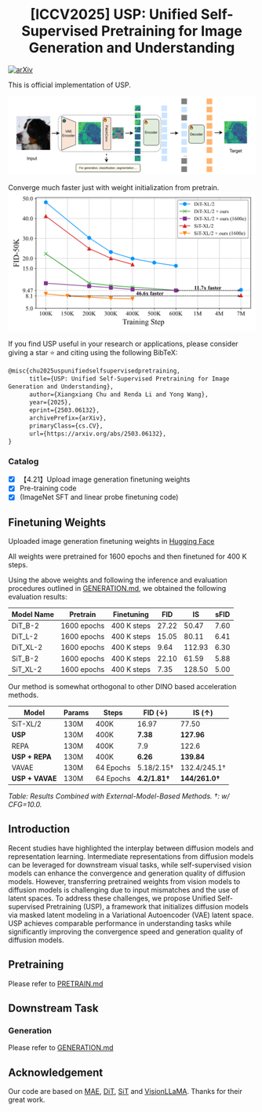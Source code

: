 <h1 align="center">
[ICCV2025] USP: Unified Self-Supervised Pretraining for Image Generation and Understanding
</h1>

[![arXiv](http://img.shields.io/badge/cs.CV-arXiv%3A2503.06132-B31B1B.svg)](https://arxiv.org/abs/2503.06132)

This is official implementation of USP.

![arch](method.png)

Converge much faster just with weight initialization from pretrain. 
![converge](XL_converge.png)


If you find USP useful in your research or applications, please consider giving a star ⭐ and citing using the following BibTeX:
```
@misc{chu2025uspunifiedselfsupervisedpretraining,
      title={USP: Unified Self-Supervised Pretraining for Image Generation and Understanding}, 
      author={Xiangxiang Chu and Renda Li and Yong Wang},
      year={2025},
      eprint={2503.06132},
      archivePrefix={arXiv},
      primaryClass={cs.CV},
      url={https://arxiv.org/abs/2503.06132}, 
}

```
### Catalog
- [x] 【4.21】Upload image generation finetuning weights 
- [x] Pre-training code
- [x] (ImageNet SFT and linear probe finetuning code)

## Finetuning Weights  
Uploaded image generation finetuning weights in [Hugging Face](https://huggingface.co/GD-ML/USP-Image_Generation/tree/main)

All weights were pretrained for 1600 epochs and then finetuned for 400 K steps. 

Using the above weights and following the inference and evaluation procedures outlined in [GENERATION.md](./generation/GENERATION.md), we obtained the following evaluation results:

| Model Name | Pretrain       | Finetuning     | FID    | IS    | sFID   |
|------------|----------------|----------------|--------|-------|--------|
| DiT_B-2    | 1600 epochs    | 400 K steps    | 27.22  | 50.47  | 7.60   |
| DiT_L-2    | 1600 epochs    | 400 K steps    | 15.05  | 80.11  | 6.41   |
| DiT_XL-2   | 1600 epochs    | 400 K steps    | 9.64  | 112.93  | 6.30   |
| SiT_B-2    | 1600 epochs    | 400 K steps    | 22.10  | 61.59  | 5.88   |
| SiT_XL-2   | 1600 epochs    | 400 K steps    |  7.35  | 128.50  | 5.00   |

Our method is somewhat orthogonal to other DINO based acceleration methods. 

| Model          | Params | Steps      | FID (↓)       | IS (↑)        |
|----------------|--------|------------|---------------|---------------|
| SiT-XL/2       | 130M   | 400K       | 16.97         | 77.50         |
| **USP**       | 130M   | 400K       | **7.38**      | **127.96**    |
| REPA           | 130M   | 400K       | 7.9           | 122.6         |
| **USP + REPA** | 130M   | 400K       | **6.26**      | **139.84**    |
| VAVAE          | 130M   | 64 Epochs  | 5.18/2.15†    | 132.4/245.1†  |
| **USP + VAVAE**| 130M   | 64 Epochs  | **4.2/1.81†** | **144/261.0†**|

*Table: Results Combined with External-Model-Based Methods. †: w/ CFG=10.0.*

## Introduction
Recent studies have highlighted the interplay between diffusion models and representation learning. Intermediate representations from diffusion models can be leveraged for downstream visual tasks, while self-supervised vision models can enhance the convergence and generation quality of diffusion models. However, transferring pretrained weights from vision models to diffusion models is challenging due to input mismatches and the use of latent spaces. To address these challenges, we propose Unified Self-supervised Pretraining (USP), a framework that initializes diffusion models via masked latent modeling in a Variational Autoencoder (VAE) latent space. USP achieves comparable performance in understanding tasks while significantly improving the convergence speed and generation quality of diffusion models.

[//]: # (## Updates)

[//]: # ()
[//]: # (Our code is released.)
## Pretraining
Please refer to  [PRETRAIN.md](./pretrain/PRETRAIN.md)
## Downstream Task
### Generation
Please refer to  [GENERATION.md](./generation/GENERATION.md)

[//]: # (### Image Generation Under the DiT Framework)

[//]: # (### Image Generation Under the SiT Framework)

[//]: # (### Image Understanding)

## Acknowledgement

Our  code are based on  [MAE](https://github.com/facebookresearch/mae), [DiT](https://github.com/facebookresearch/DiT), [SiT](https://github.com/willisma/SiT) and  [VisionLLaMA](https://github.com/Meituan-AutoML/VisionLLaMA). Thanks for their great work.


